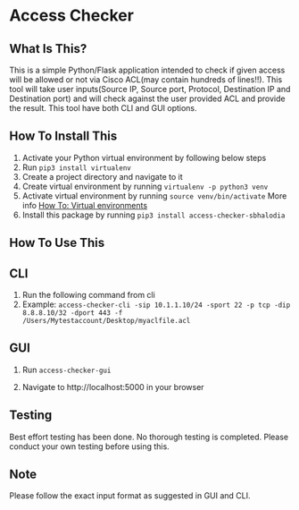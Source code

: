Access Checker
==============================

What Is This?
-------------

This is a simple Python/Flask application intended to check if given access will be allowed or not via Cisco ACL(may contain hundreds of lines!!). This tool will take user inputs(Source IP, Source port, Protocol, Destination IP and Destination port) and will check against the user provided ACL and provide the result. This tool have both CLI and GUI options.


How To Install This
-------------------
1. Activate your Python virtual environment by following below steps
2. Run `pip3 install virtualenv`
3. Create a project directory and navigate to it
4. Create virtual environment by running `virtualenv -p python3 venv` 
5. Activate virtual environment by running `source venv/bin/activate`
More info [How To: Virtual environments](https://packaging.python.org/guides/installing-using-pip-and-virtualenv/)
6. Install this package by running `pip3 install access-checker-sbhalodia` 



How To Use This
---------------
CLI
------
1. Run the following command from cli
2. Example:
 `access-checker-cli -sip 10.1.1.10/24 -sport 22 -p tcp -dip 8.8.8.10/32 -dport 443 -f /Users/Mytestaccount/Desktop/myaclfile.acl` 


GUI
------
1. Run `access-checker-gui`

2. Navigate to http://localhost:5000 in your browser


Testing
-------

Best effort testing has been done. No thorough testing is completed. Please conduct your own testing before using this.

Note
-------

Please follow the exact input format as suggested in GUI and CLI.